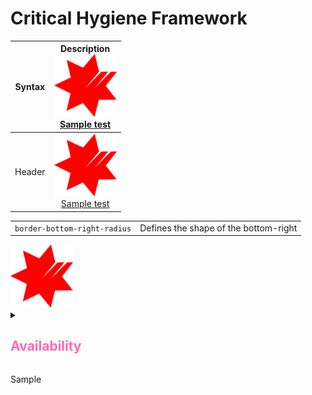 # Critical Hygiene Framework

| Syntax      |     Description     <br/><a href="other/"><img src="NAB_Logo.png" alt="drawing" style="width:100px;"/><br/>Sample test</a> |
| ----------- | :---: |
| Header      | <a href="other/"><img src="NAB_Logo.png" alt="drawing" style="width:100px;"/><br/>Sample test</a>|


|||
| --------------------------------------- | ------------------------------------- |
| `border-bottom-right-radius`            | Defines the shape of the bottom-right |

<a href="other/">
  <img src="NAB_Logo.png" alt="drawing" style="width:100px;"/>
</a>

<details>
  <summary><h2><span style="color: #FF69B4;">Availability</span></summary>
  
  ### Heading
  1. Foo
  2. Bar
     * Baz
     * Qux

  ### Some Javascript
  ```js
  function logSomething(something) {
    console.log('Something', something);
  }
  ```
</details>

Sample
